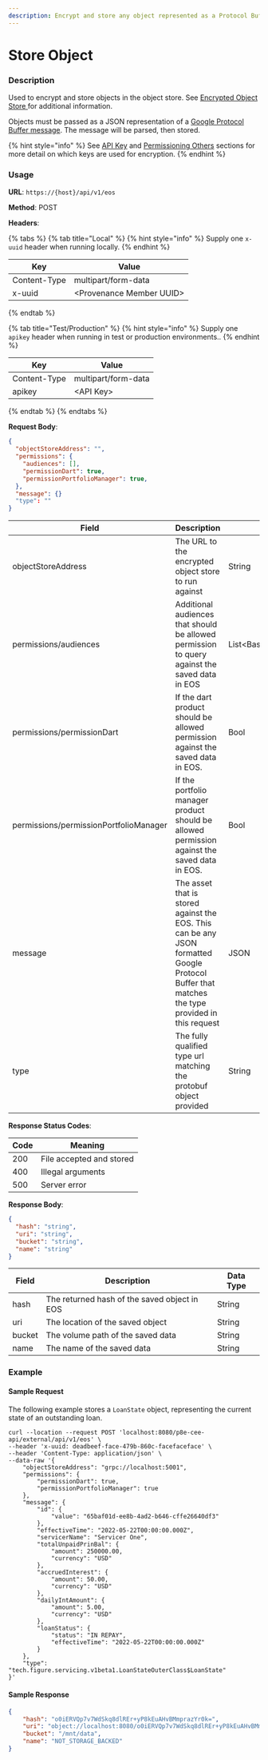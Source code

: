 ```yaml
---
description: Encrypt and store any object represented as a Protocol Buffer
---
```


# Store Object

### Description

Used to encrypt and store objects in the object store. See [Encrypted Object Store ](https://docs.provenance.io/p8e/overview/encrypted-object-store)for additional information.

Objects must be passed as a JSON representation of a [Google Protocol Buffer message](https://developers.google.com/protocol-buffers/docs/overview). The message will be parsed, then stored.

{% hint style="info" %}
See [API Key](../../#api-key-for-test-or-production-environments) and [Permissioning Others](../../../p8e-contract-execution-environment-p8e/key-management/permissioning-others.md) sections for more detail on which keys are used for encryption.
{% endhint %}

### Usage

**URL**: `https://{host}/api/v1/eos`

**Method**: POST

**Headers**:

{% tabs %}
{% tab title="Local" %}
{% hint style="info" %}
Supply one `x-uuid` header when running locally.
{% endhint %}

| Key          | Value                     |
| ------------ | ------------------------- |
| Content-Type | multipart/form-data       |
| x-uuid       | \<Provenance Member UUID> |
{% endtab %}

{% tab title="Test/Production" %}
{% hint style="info" %}
Supply one `apikey` header when running in test or production environments..
{% endhint %}

| Key          | Value               |
| ------------ | ------------------- |
| Content-Type | multipart/form-data |
| apikey       | \<API Key>          |
{% endtab %}
{% endtabs %}

**Request Body**:

```json
{
  "objectStoreAddress": "",
  "permissions": {
    "audiences": [],
    "permissionDart": true,
    "permissionPortfolioManager": true,
  },
  "message": {}
  "type": ""
}
```

| Field                                  | Description                                                                                                                                    | Data Type                     |
| -------------------------------------- | ---------------------------------------------------------------------------------------------------------------------------------------------- | ----------------------------- |
| objectStoreAddress                     | The URL to the encrypted object store to run against                                                                                           | String                        |
| permissions/audiences                  | Additional audiences that should be allowed permission to query against the saved data in EOS                                                  | List\<Base64EncodedPublicKey> |
| permissions/permissionDart             | If the dart product should be allowed permission against the saved data in EOS.                                                                | Bool                          |
| permissions/permissionPortfolioManager | If the portfolio manager product should be allowed permission against the saved data in EOS.                                                   | Bool                          |
| message                                | The asset that is stored against the EOS. This can be any JSON formatted Google Protocol Buffer that matches the type provided in this request | JSON                          |
| type                                   | The fully qualified type url matching the protobuf object provided                                                                             | String                        |

**Response Status Codes**:

| Code | Meaning                  |
| ---- | ------------------------ |
| 200  | File accepted and stored |
| 400  | Illegal arguments        |
| 500  | Server error             |

**Response Body**:

```json
{
  "hash": "string",
  "uri": "string",
  "bucket": "string",
  "name": "string"
}
```

| Field  | Description                                  | Data Type |
| ------ | -------------------------------------------- | --------- |
| hash   | The returned hash of the saved object in EOS | String    |
| uri    | The location of the saved object             | String    |
| bucket | The volume path of the saved data            | String    |
| name   | The name of the saved data                   | String    |

### Example

#### Sample Request

The following example stores a `LoanState` object, representing the current state of an outstanding loan.

```shell
curl --location --request POST 'localhost:8080/p8e-cee-api/external/api/v1/eos' \
--header 'x-uuid: deadbeef-face-479b-860c-facefaceface' \
--header 'Content-Type: application/json' \
--data-raw '{
    "objectStoreAddress": "grpc://localhost:5001",
    "permissions": {
        "permissionDart": true,
        "permissionPortfolioManager": true
    },
    "message": {
        "id": {
            "value": "65baf01d-ee8b-4ad2-b646-cffe26640df3"
        },
        "effectiveTime": "2022-05-22T00:00:00.000Z",
        "servicerName": "Servicer One",
        "totalUnpaidPrinBal": {
            "amount": 250000.00,
            "currency": "USD"
        },
        "accruedInterest": {
            "amount": 50.00,
            "currency": "USD"
        },
        "dailyIntAmount": {
            "amount": 5.00,
            "currency": "USD"
        },
        "loanStatus": {
            "status": "IN REPAY",
            "effectiveTime": "2022-05-22T00:00:00.000Z"
        }
    },
    "type": "tech.figure.servicing.v1beta1.LoanStateOuterClass$LoanState"
}'
```

#### Sample Response

```json
{
    "hash": "o0iERVQp7v7WdSkq8dlREr+yP8kEuAHvBMmprazYr0k=",
    "uri": "object://localhost:8080/o0iERVQp7v7WdSkq8dlREr+yP8kEuAHvBMmprazYr0k=",
    "bucket": "/mnt/data",
    "name": "NOT_STORAGE_BACKED"
}
```
